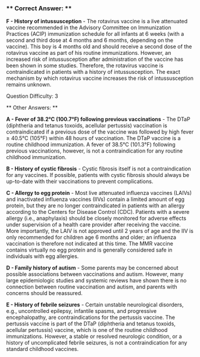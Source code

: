 ### ** Correct Answer: **

**F - History of intussusception** - The rotavirus vaccine is a live attenuated vaccine recommended in the Advisory Committee on Immunization Practices (ACIP) immunization schedule for all infants at 6 weeks (with a second and third dose at 4 months and 6 months, depending on the vaccine). This boy is 4 months old and should receive a second dose of the rotavirus vaccine as part of his routine immunizations. However, an increased risk of intussusception after administration of the vaccine has been shown in some studies. Therefore, the rotavirus vaccine is contraindicated in patients with a history of intussusception. The exact mechanism by which rotavirus vaccine increases the risk of intussusception remains unknown.

Question Difficulty: 3

** Other Answers: **

**A - Fever of 38.2°C (100.7°F) following previous vaccinations** - The DTaP (diphtheria and tetanus toxoids, acellular pertussis) vaccination is contraindicated if a previous dose of the vaccine was followed by high fever ≥ 40.5°C (105°F) within 48 hours of vaccination. The DTaP vaccine is a routine childhood immunization. A fever of 38.5°C (101.3°F) following previous vaccinations, however, is not a contraindication for any routine childhood immunization.

**B - History of cystic fibrosis** - Cystic fibrosis itself is not a contraindication for any vaccines. If possible, patients with cystic fibrosis should always be up-to-date with their vaccinations to prevent complications.

**C - Allergy to egg protein** - Most live attenuated influenza vaccines (LAIVs) and inactivated influenza vaccines (IIVs) contain a limited amount of egg protein, but they are no longer contraindicated in patients with an allergy according to the Centers for Disease Control (CDC). Patients with a severe allergy (i.e., anaphylaxis) should be closely monitored for adverse effects under supervision of a health care provider after receiving the vaccine. More importantly, the LAIV is not approved until 2 years of age and the IIV is only recommended for children age 6 months and older; an influenza vaccination is therefore not indicated at this time. The MMR vaccine contains virtually no egg protein and is generally considered safe in individuals with egg allergies.

**D - Family history of autism** - Some parents may be concerned about possible associations between vaccinations and autism. However, many large epidemiologic studies and systemic reviews have shown there is no connection between routine vaccination and autism, and parents with concerns should be reassured.

**E - History of febrile seizures** - Certain unstable neurological disorders, e.g., uncontrolled epilepsy, infantile spasms, and progressive encephalopathy, are contraindications for the pertussis vaccine. The pertussis vaccine is part of the DTaP (diphtheria and tetanus toxoids, acellular pertussis) vaccine, which is one of the routine childhood immunizations. However, a stable or resolved neurologic condition, or a history of uncomplicated febrile seizures, is not a contraindication for any standard childhood vaccines.

